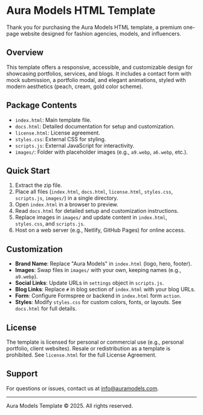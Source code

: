 # Aura Models HTML Template

Thank you for purchasing the Aura Models HTML template, a premium one-page website designed for fashion agencies, models, and influencers.

## Overview
This template offers a responsive, accessible, and customizable design for showcasing portfolios, services, and blogs. It includes a contact form with mock submission, a portfolio modal, and elegant animations, styled with modern aesthetics (peach, cream, gold color scheme).

## Package Contents
- `index.html`: Main template file.
- `docs.html`: Detailed documentation for setup and customization.
- `license.html`: License agreement.
- `styles.css`: External CSS for styling.
- `scripts.js`: External JavaScript for interactivity.
- `images/`: Folder with placeholder images (e.g., `a9.webp`, `a6.webp`, etc.).

## Quick Start
1. Extract the zip file.
2. Place all files (`index.html`, `docs.html`, `license.html`, `styles.css`, `scripts.js`, `images/`) in a single directory.
3. Open `index.html` in a browser to preview.
4. Read `docs.html` for detailed setup and customization instructions.
5. Replace images in `images/` and update content in `index.html`, `styles.css`, and `scripts.js`.
6. Host on a web server (e.g., Netlify, GitHub Pages) for online access.

## Customization
- **Brand Name**: Replace "Aura Models" in `index.html` (logo, hero, footer).
- **Images**: Swap files in `images/` with your own, keeping names (e.g., `a9.webp`).
- **Social Links**: Update URLs in `settings` object in `scripts.js`.
- **Blog Links**: Replace `#` in blog section of `index.html` with your blog URLs.
- **Form**: Configure Formspree or backend in `index.html` form `action`.
- **Styles**: Modify `styles.css` for custom colors, fonts, or layouts.
See `docs.html` for full details.

## License
The template is licensed for personal or commercial use (e.g., personal portfolio, client websites). Resale or redistribution as a template is prohibited. See `license.html` for the full License Agreement.

## Support
For questions or issues, contact us at info@auramodels.com.

---
Aura Models Template © 2025. All rights reserved.